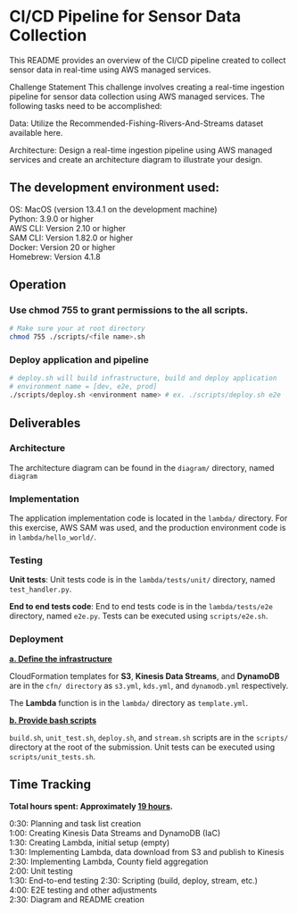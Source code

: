 # CI/CD Pipeline for Sensor Data Collection
This README provides an overview of the CI/CD pipeline created to collect sensor data in real-time using AWS managed services.

Challenge Statement
This challenge involves creating a real-time ingestion pipeline for sensor data collection using AWS managed services. The following tasks need to be accomplished:

Data: Utilize the Recommended-Fishing-Rivers-And-Streams dataset available here.

Architecture: Design a real-time ingestion pipeline using AWS managed services and create an architecture diagram to illustrate your design.

## The development environment used:
OS: MacOS (version 13.4.1 on the development machine)<br>
Python: 3.9.0 or higher<br>
AWS CLI: Version 2.10 or higher<br>
SAM CLI: Version 1.82.0 or higher<br>
Docker: Version 20 or higher<br>
Homebrew: Version 4.1.8<br>

## Operation
### Use chmod 755 <filename> to grant permissions to the all scripts.
```sh
# Make sure your at root directory
chmod 755 ./scripts/<file name>.sh
```

### Deploy application and pipeline
```sh
# deploy.sh will build infrastructure, build and deploy application
# environment name = [dev, e2e, prod]
./scripts/deploy.sh <environment name> # ex. ./scripts/deploy.sh e2e
```

## Deliverables
### Architecture
The architecture diagram can be found in the `diagram/` directory, named `diagram`

### Implementation
The application implementation code is located in the `lambda/` directory. For this exercise, AWS SAM was used, and the production environment code is in `lambda/hello_world/`.

### Testing
**Unit tests**: 
Unit tests code is in the `lambda/tests/unit/` directory, named `test_handler.py`.

**End to end tests code**:
End to end tests code is in the `lambda/tests/e2e` directory, named `e2e.py`. Tests can be executed using `scripts/e2e.sh`.

### Deployment
<u>**a. Define the infrastructure**</u>

CloudFormation templates for **S3**, **Kinesis Data Streams**, and **DynamoDB** are in the `cfn/ directory` as `s3.yml`, `kds.yml`, and `dynamodb.yml` respectively.

The **Lambda** function is in the `lambda/` directory as `template.yml`.

<u>**b. Provide bash scripts**</u>

`build.sh`, `unit_test.sh`, `deploy.sh`, and `stream.sh` scripts are in the `scripts/` directory at the root of the submission. Unit tests can be executed using `scripts/unit_tests.sh`.

## Time Tracking
**Total hours spent: Approximately <u>19 hours</u>.**

0:30: Planning and task list creation<br>
1:00: Creating Kinesis Data Streams and DynamoDB (IaC)<br>
1:30: Creating Lambda, initial setup (empty)<br>
1:30: Implementing Lambda, data download from S3 and publish to Kinesis<br>
2:30: Implementing Lambda, County field aggregation<br>
2:00: Unit testing<br>
1:30: End-to-end testing
2:30: Scripting (build, deploy, stream, etc.)<br>
4:00: E2E testing and other adjustments<br>
2:30: Diagram and README creation<br>
